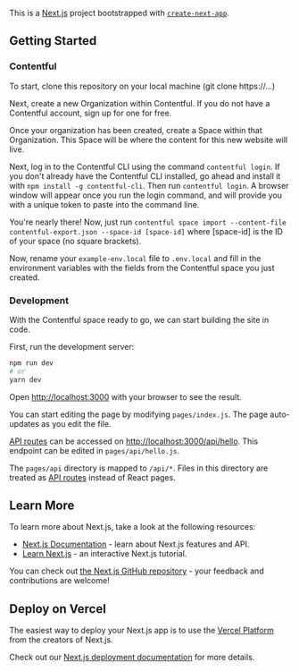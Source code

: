 This is a [Next.js](https://nextjs.org/) project bootstrapped with [`create-next-app`](https://github.com/vercel/next.js/tree/canary/packages/create-next-app).

## Getting Started

### Contentful

To start, clone this repository on your local machine (git clone https://...)

Next, create a new Organization within Contentful. If you do not have a Contentful account, sign up for one for free.

Once your organization has been created, create a Space within that Organization. This Space will be where the content for this new website will live.

Next, log in to the Contentful CLI using the command `contentful login`. If you don't already have the Contentful CLI installed, go ahead and install it with `npm install -g contentful-cli`. Then run `contentful login`. A browser window will appear once you run the login command, and will provide you with a unique token to paste into the command line.

You're nearly there! Now, just run `contentful space import --content-file contentful-export.json --space-id [space-id]` where [space-id] is the ID of your space (no square brackets).

Now, rename your `example-env.local` file to `.env.local` and fill in the environment variables with the fields from the Contentful space you just created.

### Development

With the Contentful space ready to go, we can start building the site in code.

First, run the development server:

```bash
npm run dev
# or
yarn dev
```

Open [http://localhost:3000](http://localhost:3000) with your browser to see the result.

You can start editing the page by modifying `pages/index.js`. The page auto-updates as you edit the file.

[API routes](https://nextjs.org/docs/api-routes/introduction) can be accessed on [http://localhost:3000/api/hello](http://localhost:3000/api/hello). This endpoint can be edited in `pages/api/hello.js`.

The `pages/api` directory is mapped to `/api/*`. Files in this directory are treated as [API routes](https://nextjs.org/docs/api-routes/introduction) instead of React pages.

## Learn More

To learn more about Next.js, take a look at the following resources:

- [Next.js Documentation](https://nextjs.org/docs) - learn about Next.js features and API.
- [Learn Next.js](https://nextjs.org/learn) - an interactive Next.js tutorial.

You can check out [the Next.js GitHub repository](https://github.com/vercel/next.js/) - your feedback and contributions are welcome!

## Deploy on Vercel

The easiest way to deploy your Next.js app is to use the [Vercel Platform](https://vercel.com/new?utm_medium=default-template&filter=next.js&utm_source=create-next-app&utm_campaign=create-next-app-readme) from the creators of Next.js.

Check out our [Next.js deployment documentation](https://nextjs.org/docs/deployment) for more details.
